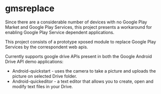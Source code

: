 gmsreplace
==========
Since there are a considerable number of devices with no Google Play Market and Google Play Services, this project presents a workaround for enabling Google Play Service dependent applications. 

This project consists of a prototype xposed module to replace Google Play Services by the correspondent web apis. 

Currently supports google drive APIs present in both the Google Android Drive API demo applications:
* Android-quickstart - uses the camera to take a picture and uploads the picture on selected Drive folder.
* Android-quickeditor - a text editor that allows you to create, open and modify text files in your Drive.
